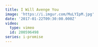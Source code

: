 ```yaml
---
title: I Will Avenge You
image: 'https://i.imgur.com/MuLYIpM.jpg'
date: '2017-01-22T09:30:00.000Z'
video:
  type: vimeo
  id: 200596498
series: i-promise
---
```


